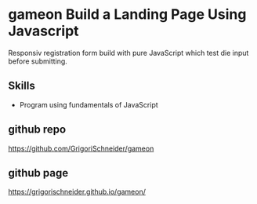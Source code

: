 
# gameon Build a Landing Page Using Javascript


Responsiv registration form build with pure JavaScript which test die input before submitting.

## Skills

+ Program using fundamentals of JavaScript

## github repo
https://github.com/GrigoriSchneider/gameon

## github page
https://grigorischneider.github.io/gameon/

